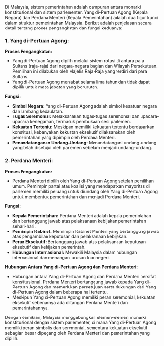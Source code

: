 Di Malaysia, sistem pemerintahan adalah campuran antara monarki konstitusional dan sistem parlementer. Yang di-Pertuan Agong (Kepala Negara) dan Perdana Menteri (Kepala Pemerintahan) adalah dua figur kunci dalam struktur pemerintahan Malaysia. Berikut adalah penjelasan secara detail tentang proses pengangkatan dan fungsi keduanya:

### 1. Yang di-Pertuan Agong:

**Proses Pengangkatan:**
   - Yang di-Pertuan Agong dipilih melalui sistem rotasi di antara para Sultans (raja-raja) dari negara-negara bagian dan Wilayah Persekutuan. Pemilihan ini dilakukan oleh Majelis Raja-Raja yang terdiri dari para Sultans.
   - Yang di-Pertuan Agong menjabat selama lima tahun dan tidak dapat dipilih untuk masa jabatan yang berurutan.

**Fungsi:**
   - **Simbol Negara:** Yang di-Pertuan Agong adalah simbol kesatuan negara dan lambang kedaulatan.
   - **Tugas Seremonial:** Melaksanakan tugas-tugas seremonial dan upacara-upacara kenegaraan, termasuk pembukaan sesi parlemen.
   - **Kekuatan Tertentu:** Meskipun memiliki kekuatan tertentu berdasarkan konstitusi, kebanyakan kekuatan eksekutif dilaksanakan oleh pemerintahan yang dipimpin oleh Perdana Menteri.
   - **Penandatanganan Undang-Undang:** Menandatangani undang-undang yang telah disetujui oleh parlemen sebelum menjadi undang-undang.

### 2. Perdana Menteri:

**Proses Pengangkatan:**
   - Perdana Menteri dipilih oleh Yang di-Pertuan Agong setelah pemilihan umum. Pemimpin partai atau koalisi yang mendapatkan mayoritas di parlemen memiliki peluang untuk diundang oleh Yang di-Pertuan Agong untuk membentuk pemerintahan dan menjadi Perdana Menteri.

**Fungsi:**
   - **Kepala Pemerintahan:** Perdana Menteri adalah kepala pemerintahan dan bertanggung jawab atas pelaksanaan kebijakan pemerintahan sehari-hari.
   - **Pemimpin Kabinet:** Memimpin Kabinet Menteri yang bertanggung jawab atas pengambilan keputusan dan pelaksanaan kebijakan.
   - **Peran Eksekutif:** Bertanggung jawab atas pelaksanaan keputusan eksekutif dan kebijakan pemerintah.
   - **Hubungan Internasional:** Mewakili Malaysia dalam hubungan internasional dan menangani urusan luar negeri.

**Hubungan Antara Yang di-Pertuan Agong dan Perdana Menteri:**
   - Hubungan antara Yang di-Pertuan Agong dan Perdana Menteri bersifat konstitusional. Perdana Menteri bertanggung jawab kepada Yang di-Pertuan Agong dan memerlukan persetujuan serta dukungan dari Yang di-Pertuan Agong dalam beberapa hal tertentu.
   - Meskipun Yang di-Pertuan Agong memiliki peran seremonial, kekuatan eksekutif sebenarnya ada di tangan Perdana Menteri dan pemerintahannya.

Dengan demikian, Malaysia menggabungkan elemen-elemen monarki konstitusional dengan sistem parlementer, di mana Yang di-Pertuan Agong memiliki peran simbolis dan seremonial, sementara kekuatan eksekutif sebagian besar dipegang oleh Perdana Menteri dan pemerintahan yang dipilih.